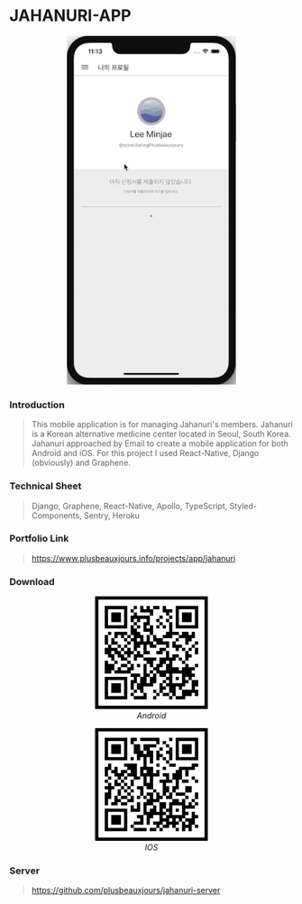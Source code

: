 # JAHANURI-APP

<p align="center" >
  <img src="https://github.com/plusbeauxjours/web-plusbeauxjours/blob/master/src/Images/App/Jahanuri_app/Jahanuri_app_video.gif" >
  <br>
</p>

### Introduction

> This mobile application is for managing Jahanuri's members. Jahanuri is a Korean alternative medicine center located in Seoul, South Korea. Jahanuri approached by Email to create a mobile application for both Android and iOS. For this project I used React-Native, Django (obviously) and Graphene.

### Technical Sheet

> Django, Graphene, React-Native, Apollo, TypeScript, Styled-Components, Sentry, Heroku

### Portfolio Link

> https://www.plusbeauxjours.info/projects/app/jahanuri

### Download

<span>
<p align="center" >
  <img src="https://github.com/plusbeauxjours/web-plusbeauxjours/blob/master/src/Images/App/Jahanuri_app/Jahanuri_app_Android.jpg" width="200"height="200" >
  <br>
  <em>Android</em>
  </p>
  <p align="center" >
  <img src="https://github.com/plusbeauxjours/web-plusbeauxjours/blob/master/src/Images/App/Jahanuri_app/Jahanuri_app_IOS.jpg" width="200"height="200" >
  <br>
  <em>IOS</em>
</p>
  </span>

### Server

> https://github.com/plusbeauxjours/jahanuri-server
